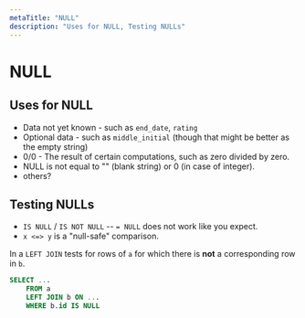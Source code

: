 ```yaml
---
metaTitle: "NULL"
description: "Uses for NULL, Testing NULLs"
---
```


# NULL




## Uses for NULL


- Data not yet known - such as `end_date`, `rating`
- Optional data - such as `middle_initial` (though that might be better as the empty string)
- 0/0 - The result of certain computations, such as zero divided by zero.
- NULL is not equal to "" (blank string) or 0 (in case of integer).
- others?



## Testing NULLs


- `IS NULL` / `IS NOT NULL` -- `= NULL` does not work like you expect.
- `x <=> y` is a "null-safe" comparison.

In a `LEFT JOIN` tests for rows of `a` for which there is **not** a corresponding row in `b`.

```sql
SELECT ...
    FROM a
    LEFT JOIN b ON ...
    WHERE b.id IS NULL

```

